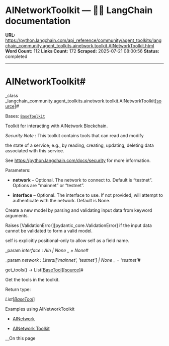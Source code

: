 # AINetworkToolkit — 🦜🔗 LangChain  documentation

**URL:** https://python.langchain.com/api_reference/community/agent_toolkits/langchain_community.agent_toolkits.ainetwork.toolkit.AINetworkToolkit.html
**Word Count:** 112
**Links Count:** 172
**Scraped:** 2025-07-21 08:00:56
**Status:** completed

---

# AINetworkToolkit\#

_class _langchain\_community.agent\_toolkits.ainetwork.toolkit.AINetworkToolkit[\[source\]](https://python.langchain.com/api_reference/_modules/langchain_community/agent_toolkits/ainetwork/toolkit.html#AINetworkToolkit)\#     

Bases: [`BaseToolkit`](https://python.langchain.com/api_reference/core/tools/langchain_core.tools.base.BaseToolkit.html#langchain_core.tools.base.BaseToolkit "langchain_core.tools.base.BaseToolkit")

Toolkit for interacting with AINetwork Blockchain.

_Security Note_ : This toolkit contains tools that can read and modify     

the state of a service; e.g., by reading, creating, updating, deleting data associated with this service.

See <https://python.langchain.com/docs/security> for more information.

Parameters:     

  * **network** – Optional. The network to connect to. Default is “testnet”. Options are “mainnet” or “testnet”.

  * **interface** – Optional. The interface to use. If not provided, will attempt to authenticate with the network. Default is None.

Create a new model by parsing and validating input data from keyword arguments.

Raises \[ValidationError\]\[pydantic\_core.ValidationError\] if the input data cannot be validated to form a valid model.

self is explicitly positional-only to allow self as a field name.

_param _interface _: Ain | None_ _ = None_\#     

_param _network _: Literal\['mainnet', 'testnet'\] | None_ _ = 'testnet'_\#     

get\_tools\(\) → List\[[BaseTool](https://python.langchain.com/api_reference/core/tools/langchain_core.tools.base.BaseTool.html#langchain_core.tools.base.BaseTool "langchain_core.tools.base.BaseTool")\][\[source\]](https://python.langchain.com/api_reference/_modules/langchain_community/agent_toolkits/ainetwork/toolkit.html#AINetworkToolkit.get_tools)\#     

Get the tools in the toolkit.

Return type:     

_List_\[[_BaseTool_](https://python.langchain.com/api_reference/core/tools/langchain_core.tools.base.BaseTool.html#langchain_core.tools.base.BaseTool "langchain_core.tools.base.BaseTool")\]

Examples using AINetworkToolkit

  * [AINetwork](https://python.langchain.com/docs/integrations/providers/ainetwork/)

  * [AINetwork Toolkit](https://python.langchain.com/docs/integrations/tools/ainetwork/)

__On this page